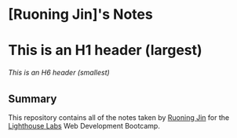 # [Ruoning Jin]'s Notes
# This is an H1 header (largest)
###### This is an H6 header (smallest)

## Summary

This repository contains all of the notes taken by [Ruoning Jin](https://github.com/RuoningJin)  for the [Lighthouse Labs](https://www.lighthouselabs.ca/) Web Development Bootcamp.
